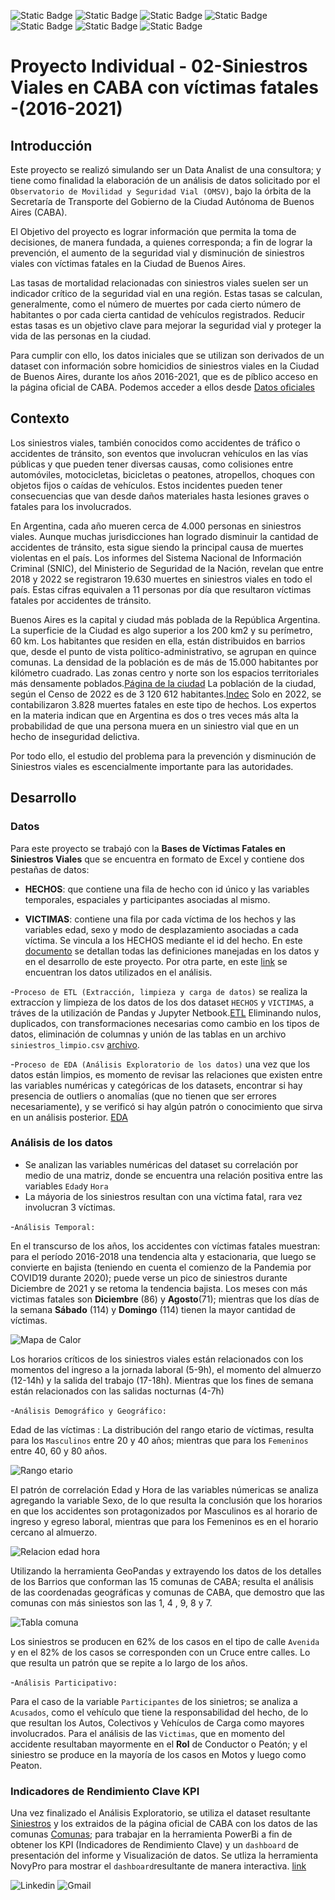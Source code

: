 
![Static Badge](https://img.shields.io/badge/PowerBI-gray?style=flat&logo=powerbi)
![Static Badge](https://img.shields.io/badge/Python-gray?style=flat&logo=python)
![Static Badge](https://img.shields.io/badge/-Pandas-gray?style=flat&logo=pandas)
![Static Badge](https://img.shields.io/badge/-Matplotlib-gray?style=flat&logo=matplotlib)
![Static Badge](https://img.shields.io/badge/-Seaborn-gray?style=flat&logo=seaborn)
![Static Badge](https://img.shields.io/badge/-Jupyter_Notebook-gray?style=flat&logo=jupyter)
![Static Badge](https://img.shields.io/badge/Visual_Studio_Code-gray?style=flat&logo=visual%20studio%20code&logoColor=white)

# **Proyecto Individual** - 02-Siniestros Viales en CABA con víctimas fatales -(2016-2021)
## **Introducción**

Este proyecto se realizó simulando ser un Data Analist de una consultora; y tiene como finalidad la elaboración de un análisis de datos solicitado por el `Observatorio de Movilidad y Seguridad Vial (OMSV)`, bajo la órbita de la Secretaría de Transporte del Gobierno de la Ciudad Autónoma de Buenos Aires (CABA).

El Objetivo del proyecto es lograr información que permita la toma de decisiones, de manera fundada, a quienes corresponda; a fin de lograr la prevención, el aumento de la seguridad vial y  disminución de siniestros viales con víctimas fatales en la Ciudad de Buenos Aires.

Las tasas de mortalidad relacionadas con siniestros viales suelen ser un indicador crítico de la seguridad vial en una región. Estas tasas se calculan, generalmente, como el número de muertes por cada cierto número de habitantes o por cada cierta cantidad de vehículos registrados. Reducir estas tasas es un objetivo clave para mejorar la seguridad vial y proteger la vida de las personas en la ciudad.

Para cumplir con ello, los datos iniciales que se utilizan son derivados de un dataset con información sobre homicidios de siniestros viales en la Ciudad de Buenos Aires, durante los años 2016-2021, que es de píblico acceso en la página oficial de CABA. 
Podemos acceder a ellos desde [Datos oficiales](https://data.buenosaires.gob.ar/dataset/victimas-siniestros-viales)

## **Contexto**

Los siniestros viales, también conocidos como accidentes de tráfico o accidentes de tránsito, son eventos que involucran vehículos en las vías públicas y que pueden tener diversas causas, como colisiones entre automóviles, motocicletas, bicicletas o peatones, atropellos, choques con objetos fijos o caídas de vehículos. Estos incidentes pueden tener consecuencias que van desde daños materiales hasta lesiones graves o fatales para los involucrados.

En Argentina, cada año mueren cerca de 4.000 personas en siniestros viales. Aunque muchas jurisdicciones han logrado disminuir la cantidad de accidentes de tránsito, esta sigue siendo la principal causa de muertes violentas en el país. Los informes del Sistema Nacional de Información Criminal (SNIC), del Ministerio de Seguridad de la Nación, revelan que entre 2018 y 2022 se registraron 19.630 muertes en siniestros viales en todo el país. Estas cifras equivalen a 11 personas por día que resultaron víctimas fatales por accidentes de tránsito.

Buenos Aires es la capital y ciudad más poblada de la República Argentina. La superficie de la Ciudad es algo superior a los 200 km2 y su perímetro, 60 km.  Los habitantes que residen en ella, están distribuidos en barrios que, desde el punto de vista político-administrativo, se agrupan en quince comunas. La densidad de la población es de más de 15.000 habitantes por kilómetro cuadrado. Las zonas centro y norte son los espacios territoriales más densamente poblados.[Página de la ciudad](https://buenosaires.gob.ar/laciudad/ciudad#:~:text=La%20densidad%20de%20la%20poblaci%C3%B3n,espacios%20territoriales%20m%C3%A1s%20densamente%20poblados.)
La población de la ciudad, según el Censo de 2022 es de 3 120 612 habitantes.[Indec](https://www.indec.gob.ar/ftp/cuadros/poblacion/cnphv2022_resultados_provisionales.pdf)
Solo en 2022, se contabilizaron 3.828 muertes fatales en este tipo de hechos. Los expertos en la materia indican que en Argentina es dos o tres veces más alta la probabilidad de que una persona muera en un siniestro vial que en un hecho de inseguridad delictiva.

 Por todo ello, el estudio del problema para la prevención y disminución de Siniestros viales es escencialmente importante para las autoridades.

## **Desarrollo**

### Datos

Para este proyecto se trabajó con la **Bases de Víctimas Fatales en Siniestros Viales** que se encuentra en formato de Excel y contiene dos pestañas de datos:

 * **HECHOS**: que contiene una fila de hecho con id único y las variables temporales, espaciales y participantes asociadas al mismo.

 * **VICTIMAS**: contiene una fila por cada víctima de los hechos y las variables edad, sexo y modo de desplazamiento asociadas a cada víctima. Se vincula a los HECHOS mediante el id del hecho.
En este [documento](NOTAS_HOMICIDIOS_SINIESTRO_VIAL.pdf) se detallan todas las definiciones manejadas en los datos y en el desarrollo de este proyecto. Por otra parte, en este [link](https://data.buenosaires.gob.ar/dataset/victimas-siniestros-viales) se encuentran los datos utilizados en el análisis.


-`Proceso de ETL (Extracción, limpieza y carga de datos)` se realiza la extraccíon y limpieza de los datos de los dos dataset `HECHOS` y `VICTIMAS`, a tráves de la utilización de Pandas y Jupyter Netbook.[ETL](ETL.ipnyb) Eliminando nulos, duplicados, con transformaciones necesarias como cambio en los tipos de datos, eliminación de columnas y unión de las tablas en un archivo `siniestros_limpio.csv` [archivo](data/siniestos_limpio.csv).

-`Proceso de EDA (Análisis Exploratorio de los datos)` una vez que los datos están limpios, es momento de revisar las relaciones que existen entre las variables numéricas y categóricas de los datasets, encontrar si hay presencia de outliers o anomalías (que no tienen que ser errores necesariamente), y se verificó si hay algún patrón o conocimiento que sirva en un análisis posterior. [EDA](EDA.ipnyb)

### Análisis de los datos

- Se analizan las variables numéricas del dataset su correlación por medio de una matriz, donde se encuentra una relación positiva entre las variables `Edad`y `Hora`
- La máyoria de los siniestros resultan con una víctima fatal, rara vez involucran 3 víctimas.
  
-`Análisis Temporal:` 

En el transcurso de los años, los accidentes con víctimas fatales muestran: para el período 2016-2018 una tendencia alta y estacionaria, que luego se convierte en bajista (teniendo en cuenta el comienzo de la Pandemia por COVID19 durante 2020); puede verse un pico de siniestros durante Diciembre de 2021 y se retoma la tendencia bajista.
Los meses con más victimas fatales son **Diciembre** (86) y **Agosto**(71); mientras que los días de la semana **Sábado** (114) y **Domingo** (114) tienen la mayor cantidad de víctimas.


![Mapa de Calor](/images/image.png)

Los horarios críticos de los siniestros viales están relacionados con los momentos del ingreso a la jornada laboral (5-9h), el momento del almuerzo (12-14h) y la salida del trabajo (17-18h). Mientras que los fines de semana están relacionados con las salidas nocturnas (4-7h)

-`Análisis Demográfico y Geográfico:`

Edad de las víctimas : La distribución del rango etario de víctimas, resulta para los `Masculinos` entre 20 y 40 años; mientras que para los `Femeninos` entre 40, 60 y 80 años.

![Rango etario](/images/edad.png)

El patrón de correlación Edad y Hora de las variables númericas se analiza agregando la variable Sexo, de lo que resulta la conclusión que los horarios en que los accidentes son protagonizados por Masculinos es al horario de ingreso y egreso laboral, mientras que para los Femeninos es en el horario cercano al almuerzo.

![Relacion edad hora](/images/relacionedadhora.png)

Utilizando la herramienta GeoPandas y extrayendo los datos de los detalles de los Barrios que conforman las 15 comunas de CABA; resulta el análisis de las coordenadas geográficas y comunas de CABA, que demostro que las comunas con más siniestos son las 1, 4 , 9, 8 y 7. 

![Tabla comuna](/images/tablacomuna.PNG)

Los siniestros se producen en 62% de los casos en el tipo de calle `Avenida` y en el 82% de los casos se corresponden con un Cruce entre calles. Lo que resulta un patrón que se repite a lo largo de los años.

-`Análisis Participativo:`

Para el caso de la variable `Participantes` de los sinietros; se analiza a `Acusados`, como el vehículo que tiene la responsabilidad del hecho, de lo que resultan los Autos, Colectivos y Vehículos de Carga como mayores involucrados. Para el análisis de las `Victimas`, que en momento del accidente resultaban mayormente en el **Rol** de Conductor o Peatón; y el siniestro se produce en la mayoría de los casos en Motos y luego como Peaton.

### Indicadores de Rendimiento Clave KPI

Una vez finalizado el Análisis Exploratorio, se utiliza el dataset resultante [Siniestros](data/siniestos_limpio.csv) y los extraidos de la página oficial de CABA con los datos de las comunas [Comunas](data/comunas.xlsx); para trabajar en la herramienta PowerBi a fin de obtener los KPI (Indicadores de Rendimiento Clave) y un `dashboard` de presentación del informe y Visualización de datos.
Se utliza la herramienta NovyPro para mostrar el `dashboard`resultante de manera interactiva. [link]()



![Linkedin](https://img.shields.io/badge/LinkedIn-0077B5?style=for-the-badge&logo=linkedin&logoColor=white)
![Gmail](https://img.shields.io/badge/Gmail-D14836?style=for-the-badge&logo=gmail&logoColor=white)
